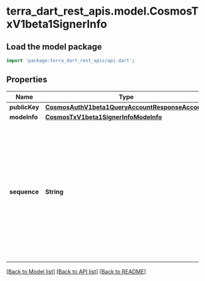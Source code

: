 # terra_dart_rest_apis.model.CosmosTxV1beta1SignerInfo

## Load the model package
```dart
import 'package:terra_dart_rest_apis/api.dart';
```

## Properties
Name | Type | Description | Notes
------------ | ------------- | ------------- | -------------
**publicKey** | [**CosmosAuthV1beta1QueryAccountResponseAccount**](CosmosAuthV1beta1QueryAccountResponseAccount.md) |  | [optional] 
**modeInfo** | [**CosmosTxV1beta1SignerInfoModeInfo**](CosmosTxV1beta1SignerInfoModeInfo.md) |  | [optional] 
**sequence** | **String** | sequence is the sequence of the account, which describes the number of committed transactions signed by a given address. It is used to prevent replay attacks. | [optional] 

[[Back to Model list]](../README.md#documentation-for-models) [[Back to API list]](../README.md#documentation-for-api-endpoints) [[Back to README]](../README.md)


